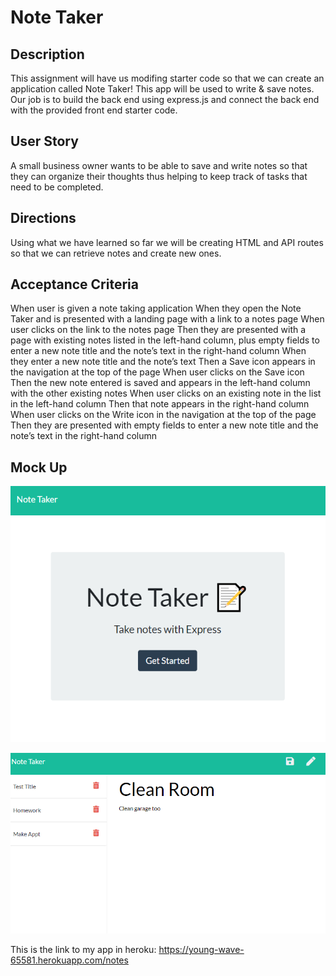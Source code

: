 # Note Taker

## Description
This assignment will have us modifing starter code so that we can create an application called Note Taker! This app will be used to write & save notes. Our job is to build the back end using express.js and connect the back end with the provided front end starter code.

## User Story
A small business owner wants to be able to save and write notes so that they can organize their thoughts thus helping to keep track of tasks that need to be completed.

## Directions
Using what we have learned so far we will be creating HTML and API routes so that we can retrieve notes and create new ones.

## Acceptance Criteria 
When user is given a note taking application
When they open the Note Taker and is presented with a landing page with a link to a notes page
When user clicks on the link to the notes page
Then they are presented with a page with existing notes listed in the left-hand column, plus empty fields to enter a new note title and the note’s text in the right-hand column
When they enter a new note title and the note’s text
Then a Save icon appears in the navigation at the top of the page
When user clicks on the Save icon
Then the new note entered is saved and appears in the left-hand column with the other existing notes
When user clicks on an existing note in the list in the left-hand column
Then that note appears in the right-hand column
When user clicks on the Write icon in the navigation at the top of the page
Then they are presented with empty fields to enter a new note title and the note’s text in the right-hand column

## Mock Up

![Here is what my generated page looks like](./public/assets/app.png)

![Here is what my generated page looks like](./public/assets/app1.png)

This is the link to my app in heroku:
https://young-wave-65581.herokuapp.com/notes
